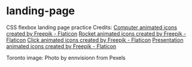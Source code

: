 # landing-page
CSS flexbox landing page practice
Credits: 
<a href="https://www.flaticon.com/free-icons/computer" title="computer animated icons">Computer animated icons created by Freepik - Flaticon</a>
<a href="https://www.flaticon.com/free-animated-icons/rocket" title="rocket animated icons">Rocket animated icons created by Freepik - Flaticon</a>
<a href="https://www.flaticon.com/free-animated-icons/click" title="click animated icons">Click animated icons created by Freepik - Flaticon</a>
<a href="https://www.flaticon.com/free-animated-icons/presentation" title="presentation animated icons">Presentation animated icons created by Freepik - Flaticon</a>

Toronto image: Photo by ennvisionn from Pexels